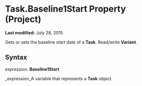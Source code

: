 
# Task.Baseline1Start Property (Project)

 **Last modified:** July 28, 2015

Gets or sets the baseline start date of a  **Task**. Read/write  **Variant**.

## Syntax

 _expression_. **Baseline1Start**

 _expression_A variable that represents a  **Task** object.

